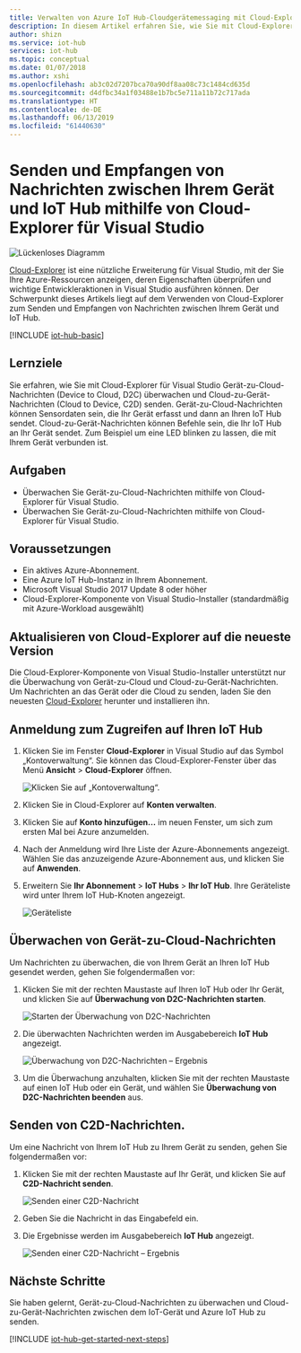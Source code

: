 ```yaml
---
title: Verwalten von Azure IoT Hub-Cloudgerätemessaging mit Cloud-Explorer für Visual Studio | Microsoft-Dokumentation
description: In diesem Artikel erfahren Sie, wie Sie mit Cloud-Explorer für Visual Studio in Azure IoT Hub Gerät-zu-Cloud-Nachrichten überwachen und Cloud-zu-Gerät-Nachrichten senden.
author: shizn
ms.service: iot-hub
services: iot-hub
ms.topic: conceptual
ms.date: 01/07/2018
ms.author: xshi
ms.openlocfilehash: ab3c02d7207bca70a90df8aa08c73c1484cd635d
ms.sourcegitcommit: d4dfbc34a1f03488e1b7bc5e711a11b72c717ada
ms.translationtype: HT
ms.contentlocale: de-DE
ms.lasthandoff: 06/13/2019
ms.locfileid: "61440630"
---
```

# <a name="use-cloud-explorer-for-visual-studio-to-send-and-receive-messages-between-your-device-and-iot-hub"></a>Senden und Empfangen von Nachrichten zwischen Ihrem Gerät und IoT Hub mithilfe von Cloud-Explorer für Visual Studio

![Lückenloses Diagramm](./media/iot-hub-visual-studio-cloud-device-messaging/e-to-e-diagram.png)

[Cloud-Explorer](https://marketplace.visualstudio.com/items?itemName=ms-azuretools.CloudExplorerForVS) ist eine nützliche Erweiterung für Visual Studio, mit der Sie Ihre Azure-Ressourcen anzeigen, deren Eigenschaften überprüfen und wichtige Entwickleraktionen in Visual Studio ausführen können. Der Schwerpunkt dieses Artikels liegt auf dem Verwenden von Cloud-Explorer zum Senden und Empfangen von Nachrichten zwischen Ihrem Gerät und IoT Hub.

[!INCLUDE [iot-hub-basic](../../includes/iot-hub-basic-partial.md)]

## <a name="what-you-will-learn"></a>Lernziele

Sie erfahren, wie Sie mit Cloud-Explorer für Visual Studio Gerät-zu-Cloud-Nachrichten (Device to Cloud, D2C) überwachen und Cloud-zu-Gerät-Nachrichten (Cloud to Device, C2D) senden. Gerät-zu-Cloud-Nachrichten können Sensordaten sein, die Ihr Gerät erfasst und dann an Ihren IoT Hub sendet. Cloud-zu-Gerät-Nachrichten können Befehle sein, die Ihr IoT Hub an Ihr Gerät sendet. Zum Beispiel um eine LED blinken zu lassen, die mit Ihrem Gerät verbunden ist.

## <a name="what-you-will-do"></a>Aufgaben

- Überwachen Sie Gerät-zu-Cloud-Nachrichten mithilfe von Cloud-Explorer für Visual Studio.
- Überwachen Sie Gerät-zu-Cloud-Nachrichten mithilfe von Cloud-Explorer für Visual Studio.

## <a name="what-you-need"></a>Voraussetzungen

- Ein aktives Azure-Abonnement.
- Eine Azure IoT Hub-Instanz in Ihrem Abonnement.
- Microsoft Visual Studio 2017 Update 8 oder höher
- Cloud-Explorer-Komponente von Visual Studio-Installer (standardmäßig mit Azure-Workload ausgewählt)

## <a name="update-cloud-explorer-to-latest-version"></a>Aktualisieren von Cloud-Explorer auf die neueste Version

Die Cloud-Explorer-Komponente von Visual Studio-Installer unterstützt nur die Überwachung von Gerät-zu-Cloud und Cloud-zu-Gerät-Nachrichten. Um Nachrichten an das Gerät oder die Cloud zu senden, laden Sie den neuesten [Cloud-Explorer](https://marketplace.visualstudio.com/items?itemName=ms-azuretools.CloudExplorerForVS) herunter und installieren ihn.

## <a name="sign-in-to-access-your-iot-hub"></a>Anmeldung zum Zugreifen auf Ihren IoT Hub

1. Klicken Sie im Fenster **Cloud-Explorer** in Visual Studio auf das Symbol „Kontoverwaltung“. Sie können das Cloud-Explorer-Fenster über das Menü **Ansicht** > **Cloud-Explorer** öffnen.

    ![Klicken Sie auf „Kontoverwaltung“.](media/iot-hub-visual-studio-cloud-device-messaging/click-account-management.png)


2. Klicken Sie in Cloud-Explorer auf **Konten verwalten**.

3. Klicken Sie auf **Konto hinzufügen...** im neuen Fenster, um sich zum ersten Mal bei Azure anzumelden.

4. Nach der Anmeldung wird Ihre Liste der Azure-Abonnements angezeigt. Wählen Sie das anzuzeigende Azure-Abonnement aus, und klicken Sie auf **Anwenden**.

5. Erweitern Sie **Ihr Abonnement** > **IoT Hubs** > **Ihr IoT Hub**. Ihre Geräteliste wird unter Ihrem IoT Hub-Knoten angezeigt.

    ![Geräteliste](media/iot-hub-visual-studio-cloud-device-messaging/device-list.png)

## <a name="monitor-device-to-cloud-messages"></a>Überwachen von Gerät-zu-Cloud-Nachrichten

Um Nachrichten zu überwachen, die von Ihrem Gerät an Ihren IoT Hub gesendet werden, gehen Sie folgendermaßen vor:

1. Klicken Sie mit der rechten Maustaste auf Ihren IoT Hub oder Ihr Gerät, und klicken Sie auf **Überwachung von D2C-Nachrichten starten**.

    ![Starten der Überwachung von D2C-Nachrichten](media/iot-hub-visual-studio-cloud-device-messaging/start-monitoring-d2c-message.png)

2. Die überwachten Nachrichten werden im Ausgabebereich **IoT Hub** angezeigt.

    ![Überwachung von D2C-Nachrichten – Ergebnis](media/iot-hub-visual-studio-cloud-device-messaging/monitor-d2c-message-result.png)

3. Um die Überwachung anzuhalten, klicken Sie mit der rechten Maustaste auf einen IoT Hub oder ein Gerät, und wählen Sie **Überwachung von D2C-Nachrichten beenden** aus.

## <a name="send-cloud-to-device-messages"></a>Senden von C2D-Nachrichten.

Um eine Nachricht von Ihrem IoT Hub zu Ihrem Gerät zu senden, gehen Sie folgendermaßen vor:

1. Klicken Sie mit der rechten Maustaste auf Ihr Gerät, und klicken Sie auf **C2D-Nachricht senden**.

    ![Senden einer C2D-Nachricht](media/iot-hub-visual-studio-cloud-device-messaging/send-c2d-message.png)

2. Geben Sie die Nachricht in das Eingabefeld ein.

3. Die Ergebnisse werden im Ausgabebereich **IoT Hub** angezeigt.

    ![Senden einer C2D-Nachricht – Ergebnis](media/iot-hub-visual-studio-cloud-device-messaging/send-c2d-message-result.png)

## <a name="next-steps"></a>Nächste Schritte

Sie haben gelernt, Gerät-zu-Cloud-Nachrichten zu überwachen und Cloud-zu-Gerät-Nachrichten zwischen dem IoT-Gerät und Azure IoT Hub zu senden.

[!INCLUDE [iot-hub-get-started-next-steps](../../includes/iot-hub-get-started-next-steps.md)]